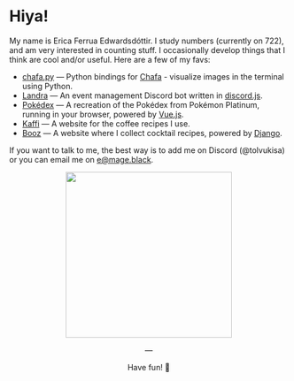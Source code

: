 # Hiya!

My name is Erica Ferrua Edwardsdóttir. I study numbers (currently on 722), and am very interested in counting stuff. 
I occasionally develop things that I think are cool and/or useful. Here are a few of my favs:

- [chafa.py](https://github.com/GuardKenzie/chafa.py/) — Python bindings for [Chafa](https://hpjansson.org/chafa/) - visualize images in the terminal using Python.
- [Landra](https://github.com/GuardKenzie/landra/) — An event management Discord bot written in [discord.js](https://discord.js.org/).
- [Pokédex](https://pokedex.mage.black/) — A recreation of the Pokédex from Pokémon Platinum, running in your browser, powered by [Vue.js](https://vuejs.org/).
- [Kaffi](https://mage.black/kaffi/) — A website for the coffee recipes I use.
- [Booz](https://mage.black/booz/) — A website where I collect cocktail recipes, powered by [Django](https://www.djangoproject.com/).

If you want to talk to me, the best way is to add me on Discord (@tolvukisa) or you can email me on e@mage.black.

<div align="center">
  <img width=300 src=https://github.com/user-attachments/assets/0c58e770-f192-42a1-8756-47eeabbdaf63></img>
<p>—</p>
<p>Have fun! 🧡</p>
</div>
